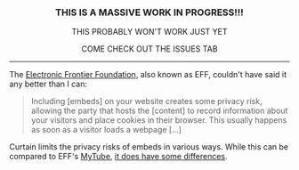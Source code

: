 <h3 align="center">THIS IS A MASSIVE WORK IN PROGRESS!!!</h1>
<p align="center">THIS PROBABLY WON'T WORK JUST YET</p>
<p align="center">COME CHECK OUT THE ISSUES TAB</p>

* * *
The [Electronic Frontier Foundation](https://eff.org), also known as EFF, couldn't have said it any better than I can:
> Including [embeds] on your website creates some privacy risk, allowing the party that hosts the [content] to record information about your visitors and place cookies in their browser. This usually happens as soon as a visitor loads a webpage [...]

Curtain limits the privacy risks of embeds in various ways. While this can be compared to EFF's [MyTube](https://www.eff.org/pages/mytube-limit-privacy-risks-embedded-video), [it does have some differences](https://github.com/jbmagination/Curtain/blob/main/MYTUBE.md).
